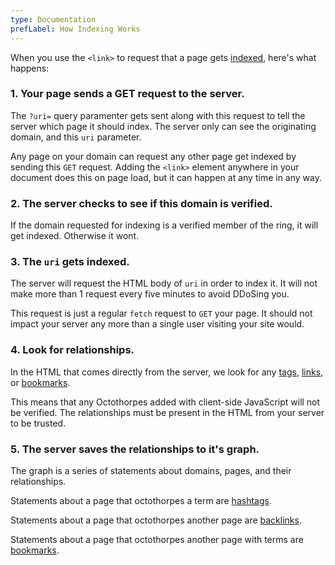 ```yaml
---
type: Documentation
prefLabel: How Indexing Works
---
```


When you use the `<link>` to request that a page gets [indexed](#indexing-pages), here's what happens:

### 1. Your page sends a GET request to the server.

The `?uri=` query paramenter gets sent along with this request to tell the server which page it should index. The server only can see the originating domain, and this `uri` parameter.

Any page on your domain can request any other page get indexed by sending this `GET` request. Adding the `<link>` element anywhere in your document does this on page load, but it can happen at any time in any way.

### 2. The server checks to see if this domain is verified.

If the domain requested for indexing is a verified member of the ring, it will get indexed. Otherwise it wont.

### 3. The `uri` gets indexed.

The server will request the HTML body of `uri` in order to index it. It will not make more than 1 request every five minutes to avoid DDoSing you.

This request is just a regular `fetch` request to `GET` your page. It should not impact your server any more than a single user visiting your site would.

### 4. Look for relationships.

In the HTML that comes directly from the server, we look for any [tags](#tags), [links](#backlinks), or [bookmarks](#bookmarks).

This means that any Octothorpes added with client-side JavaScript will not be verified. The relationships must be present in the HTML from your server to be trusted.

### 5. The server saves the relationships to it's graph.

The graph is a series of statements about domains, pages, and their relationships.

Statements about a page that octothorpes a term are [hashtags](#tags).

Statements about a page that octothorpes another page are [backlinks](#backlinks).

Statements about a page that octothorpes another page with terms are [bookmarks](#bookmarks).